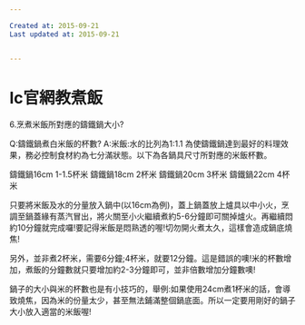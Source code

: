 ```yaml
---

Created at: 2015-09-21
Last updated at: 2015-09-21


---
```


# lc官網教煮飯


6.烹煮米飯所對應的鑄鐵鍋大小?

Q:鑄鐵鍋煮白米飯的杯數?
A:米飯:水的比列為1:1.1
為使鑄鐵鍋達到最好的料理效果，務必控制食材約為七分滿狀態。以下為各鍋具尺寸所對應的米飯杯數。

鑄鐵鍋16cm 1-1.5杯米
鑄鐵鍋18cm 2杯米
鑄鐵鍋20cm 3杯米
鑄鐵鍋22cm 4杯米

只要將米飯及水的分量放入鍋中(以16cm為例)，蓋上鍋蓋放上爐具以中小火，烹調至鍋蓋緣有蒸汽冒出，將火關至小火繼續煮約5-6分鐘即可關掉爐火。再繼續悶約10分鐘就完成囉!要記得米飯是悶熟透的喔!切勿開火煮太久，這樣會造成鍋底燒焦! 

另外，並非煮2杯米，需要6分鐘;4杯米，就要12分鐘。這是錯誤的噢!米的杯數增加，煮飯的分鐘數就只要增加約2-3分鐘即可，並非倍數增加分鐘數噢!

鍋子的大小與米的杯數也是有小技巧的，舉例:如果使用24cm煮1杯米的話，會導致燒焦，因為米的份量太少，甚至無法鋪滿整個鍋底面。所以一定要用剛好的鍋子大小放入適當的米飯喔!

